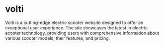 # volti
Volti is a cutting-edge electric scooter website designed to offer an exceptional user experience. The site showcases the latest in electric scooter technology, providing users with comprehensive information about various scooter models, their features, and pricing. 
